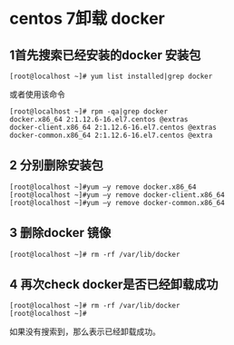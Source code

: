# centos 7卸载 docker 


## 1首先搜索已经安装的docker 安装包 
```shell
[root@localhost ~]# yum list installed|grep docker 
```
或者使用该命令 
```shell
[root@localhost ~]# rpm -qa|grep docker 
docker.x86_64 2:1.12.6-16.el7.centos @extras 
docker-client.x86_64 2:1.12.6-16.el7.centos @extras 
docker-common.x86_64 2:1.12.6-16.el7.centos @extra
```
## 2 分别删除安装包 
```shell
[root@localhost ~]#yum –y remove docker.x86_64 
[root@localhost ~]#yum –y remove docker-client.x86_64 
[root@localhost ~]#yum –y remove docker-common.x86_64 
```
## 3 删除docker 镜像 
```shell
[root@localhost ~]# rm -rf /var/lib/docker 
```
## 4 再次check docker是否已经卸载成功 
```shell
[root@localhost ~]# rm -rf /var/lib/docker 
[root@localhost ~]# 
```
如果没有搜索到，那么表示已经卸载成功。

